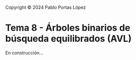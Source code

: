 <!--
SPDX-FileCopyrightText: 2024 Pablo Portas López <pablo.portas@udc.es>

SPDX-License-Identifier: CC-BY-NC-4.0
-->

<web-summary rel="tldr"/>

<tip>Copyright © 2024 Pablo Portas López</tip>

# Tema 8 - Árboles binarios de búsqueda equilibrados (AVL)

<tldr id="tldr">

En construcción...

</tldr>